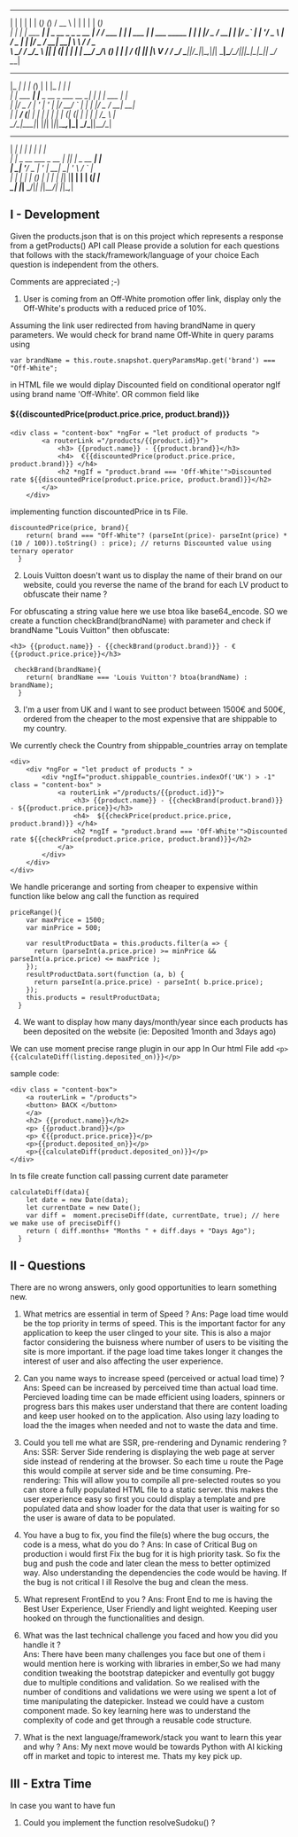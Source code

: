  _   _           _   _       _          _____       _ _           _   _           
| | | |         | | (_)     (_)        /  __ \     | | |         | | (_)          
| | | | ___  ___| |_ _  __ _ _ _ __ ___| /  \/ ___ | | | ___  ___| |_ ___   _____ 
| | | |/ _ \/ __| __| |/ _` | | '__/ _ \ |    / _ \| | |/ _ \/ __| __| \ \ / / _ \
\ \_/ /  __/\__ \ |_| | (_| | | | |  __/ \__/\ (_) | | |  __/ (__| |_| |\ V /  __/
 \___/ \___||___/\__|_|\__,_|_|_|  \___|\____/\___/|_|_|\___|\___|\__|_| \_/ \___|
                                                                                  
                                                                                  
 _____         _           _           _   _____         _                        
|_   _|       | |         (_)         | | |_   _|       | |                       
  | | ___  ___| |__  _ __  _  ___ __ _| |   | | ___  ___| |_                      
  | |/ _ \/ __| '_ \| '_ \| |/ __/ _` | |   | |/ _ \/ __| __|                     
  | |  __/ (__| | | | | | | | (_| (_| | |   | |  __/\__ \ |_                      
  \_/\___|\___|_| |_|_| |_|_|\___\__,_|_|   \_/\___||___/\__|                     
                                                                                  
                                                                                  
______               _   _____          _                                         
|  ___|             | | |  ___|        | |                                        
| |_ _ __ ___  _ __ | |_| |__ _ __   __| |                                        
|  _| '__/ _ \| '_ \| __|  __| '_ \ / _` |                                        
| | | | | (_) | | | | |_| |__| | | | (_| |                                        
\_| |_|  \___/|_| |_|\__\____/_| |_|\__,_|                                        
                                                                                  

## I - Development

Given the products.json that is on this project which represents a response from a getProducts() API call
Please provide a solution for each questions that follows with the stack/framework/language of your choice
Each question is independent from the others.

Comments are appreciated ;-)


1. User is coming from an Off-White promotion offer link, display only the Off-White's products with a reduced price of 10%.	

Assuming the link user redirected from having brandName in query parameters. We would check for brand name Off-White in query params using 
```
var brandName = this.route.snapshot.queryParamsMap.get('brand') === "Off-White";
```

in HTML file we would diplay Discounted field on conditional operator ngIf using brand name 'Off-White'. OR common field like <h4>  ${{discountedPrice(product.price.price, product.brand)}} </h4>  
```
<div class = "content-box" *ngFor = "let product of products ">
        <a routerLink ="/products/{{product.id}}">
            <h3> {{product.name}} - {{product.brand}}</h3>   
            <h4>  €{{discountedPrice(product.price.price, product.brand)}} </h4>
            <h2 *ngIf = "product.brand === 'Off-White'">Discounted rate ${{discountedPrice(product.price.price, product.brand)}}</h2>
        </a>
    </div>
 ```
 implementing function discountedPrice in ts File.
```
discountedPrice(price, brand){    
    return( brand === "Off-White"? (parseInt(price)- parseInt(price) * (10 / 100)).toString() : price); // returns Discounted value using ternary operator
  }
  ```
 

2. Louis Vuitton doesn't want us to display the name of their brand on our website, could you reverse the name of the brand for each LV product to obfuscate their name ?

For obfuscating a string value here we use btoa like base64_encode. SO we create a function checkBrand(brandName) with parameter and check if brandName "Louis Vuitton" then obfuscate:

```
<h3> {{product.name}} - {{checkBrand(product.brand)}} - €{{product.price.price}}</h3>
```

```
 checkBrand(brandName){       
    return( brandName === 'Louis Vuitton'? btoa(brandName) : brandName);
  }
  ```

3. I'm a user from UK and I want to see product between 1500€ and 500€, ordered from the cheaper to the most expensive that are shippable to my country.

We currently check the Country from shippable_countries array on template 

```
<div>
    <div *ngFor = "let product of products " >
        <div *ngIf="product.shippable_countries.indexOf('UK') > -1" class = "content-box" >
            <a routerLink ="/products/{{product.id}}">
                <h3> {{product.name}} - {{checkBrand(product.brand)}} - ${{product.price.price}}</h3>
                <h4>  ${{checkPrice(product.price.price, product.brand)}} </h4>
                <h2 *ngIf = "product.brand === 'Off-White'">Discounted rate ${{checkPrice(product.price.price, product.brand)}}</h2>
            </a>
        </div>        
    </div>
</div>
```

We handle pricerange and sorting from cheaper to expensive within function like below ang call the function as required
```
priceRange(){
    var maxPrice = 1500;
    var minPrice = 500;

    var resultProductData = this.products.filter(a => {
      return (parseInt(a.price.price) >= minPrice && parseInt(a.price.price) <= maxPrice );
    });
    resultProductData.sort(function (a, b) {
      return parseInt(a.price.price) - parseInt( b.price.price);
    });
    this.products = resultProductData;
  }
  ```

4. We want to display how many days/month/year since each products has been deposited on the website (ie: Deposited 1month and 3days ago)

We can use moment precise range plugin in our app
In Our html File add 
```<p>{{calculateDiff(listing.deposited_on)}}</p> ```

sample code:
```
<div class = "content-box">
    <a routerLink = "/products">
    <button> BACK </button>
    </a>
    <h2> {{product.name}}</h2>
    <p> {{product.brand}}</p>
    <p> €{{product.price.price}}</p>
    <p>{{product.deposited_on}}</p>
    <p>{{calculateDiff(product.deposited_on)}}</p>
</div>
```
  
In ts file create function call passing current date parameter
```
calculateDiff(data){
    let date = new Date(data);
    let currentDate = new Date();
    var diff =  moment.preciseDiff(date, currentDate, true); // here we make use of preciseDiff()
    return ( diff.months+ "Months " + diff.days + "Days Ago");
  }
```


## II - Questions

There are no wrong answers, only good opportunities to learn something new.

1. What metrics are essential in term of Speed ?
Ans: Page load time would be the top priority in terms of speed. This is the important factor for any application to keep the user clinged to your site. This is also a major factor considering the buisness where number of users to be visiting the site is more important. if the page load time takes longer it changes the interest of user and also affecting the user experience.


2. Can you name ways to increase speed (perceived or actual load time) ?
Ans: Speed can be increased by perceived time than actual load time. Percieved loading time can be made efficient using loaders, spinners or progress bars this makes user understand that there are content loading and keep user hooked on to the application. Also using lazy loading to load the the images when needed and not to waste the data and time.

3. Could you tell me what are SSR, pre-rendering and Dynamic rendering ?
Ans: SSR: Server Side rendering is displaying the web page at server side instead of rendering at the browser. So each time u route the Page this would compile at server side and be time consuming.
Pre-rendering: This will allow you to compile all pre-selected routes so you can store a fully populated HTML file to a static server. this makes the user experience easy so first you could display a template and pre populated data and show loader for the data  that user is waiting for so the user is aware of data to be populated.


4. You have a bug to fix, you find the file(s) where the bug occurs, the code is a mess, what do you do ?
Ans: In case of Critical Bug on production i would first Fix the bug for it is high priority task. So fix the bug and push the code and later clean the mess to better optimized way. Also understanding the dependencies the code would be having. If the bug is not critical I ill Resolve the bug and clean the mess.

5. What represent FrontEnd to you ?
Ans: Front End to me is having the Best User Experience, User Friendly and light weighted. Keeping user hooked on through the functionalities and design. 

6. What was the last technical challenge you faced and how you did you handle it ?	
Ans: There have been many challenges you face but one of them i would mention here is working with libraries in ember,So we had many condition tweaking the bootstrap datepicker and eventully got buggy due to multiple conditions and validation. So we realised with the number of conditions and validations we were using we spent a lot of time manipulating the datepicker. Instead we could have a custom component made. So key learning here was to understand the complexity of code and get through a reusable code structure.


7. What is the next language/framework/stack you want to learn this year and why ?
Ans: My next move would be towards Python with AI kicking off in market and topic to interest me. Thats my key pick up.

## III - Extra Time

In case you want to have fun 

1. Could you implement the function resolveSudoku() ?

